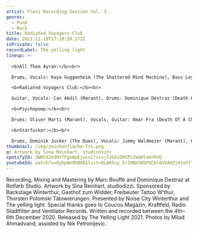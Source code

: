 ```yaml
---
artist: Flexi Recording Session Vol. 3
genres:
  - Punk
  - Rock
title: Radiated Voyagers Club
date: 2021-12-10T17:10:59.272Z
isPrivate: false
recordLabel: The yelling light
lineup: >-
  
  <b>All Them Ayran:</b><br>

  Drums, Vocals: Kaya Guggenheim (The Shattered Mind Machine), Bass Leylah Fra: (Death Of A Cheerleader), Guitar, Vocals: Pablo Jucker (The Dues)<br>

  <b>Radiated Voyagers Club:</b><br>

  Guitar, Vocals: Can Akdil (Marant), Drums: Dominique Destraz (Death Of A Cheerleader), Bass, Vocals: Simon Hirzel (The Shattered Mind Machine)<br>

  <b>Psychopomp:</b><br>

  Drums: Oliver Marti (Marant), Vocals, Guitar: Omar Fra (Death Of A Cheerleader), Bass Stefan Huber (The Dues)<br>

  <b>Starfucker:</b><br>

  Drums, Dominik Jucker (The Dues), Vocals: Jimmy Waldmeier (Marant), Guitar: Simon Fehr (The Shattered Mind Machine), Bass, Tobi Studer (Marant)
thumbnail: /img/zeichenfläche-frs.png
q: Artwork by Sina Reinhart, studiodizzi
spotifyId: 3WNCKJkd9YTFgoWpEjucv1?si=j72GXiQHSPi7eUHlxmrhVQ
youtubeId: watch?v=0ybpNo9hB6E&list=OLAK5uy_kr2HQeG05POC6l6UVAHZj4tehfTnFyoLI
---
```

Recording, Mixing and Mastering by Marc Bouffé and Dominique Destraz at Rotfarb Studio. Artwork by Sina Reinhart, studiodizzi. Sponsored by Backstage Winterthur, Gasthof zum Widder, Freibeuter Tattoo W‘thur, Thorsten Polomski Tätowierungen. Presented by Noise City Winterthur and The yelling light. Special thanks goes to Coucou Magazin, Kraftfeld, Radio Stadtfilter and Ventilator Records. Written and recorded between the 4th– 6th December 2020. Released by The Yelling Light 2021. Photos by Milad Ahmadvand, assisted by Nik Petronijevic.
